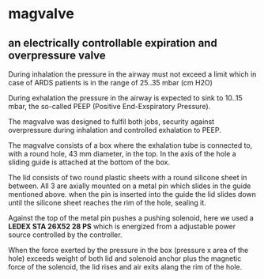 # magvalve
## an electrically controllable expiration and overpressure valve

During inhalation the pressure in the airway must not exceed a 
limit which in case of ARDS patients is in the range of 25..35 mbar (cm H2O)

During exhalation the pressure in the airway is expected to sink to 10..15 
mbar, the so-called PEEP (Positive End-Exspiratory Pressure).

The magvalve was designed to fulfil both jobs, security against overpressure 
during inhalation and controlled exhalation to PEEP.

The magvalve consists of a box where the exhalation tube is connected to, 
with a round hole, 43 mm diameter, in the top. In the axis of the hole a 
sliding guide is attached at the bottom of the box.

The lid consists of two round plastic sheets with a round silicone sheet 
in between. All 3 are axially mounted on a metal pin which slides in the 
guide mentioned above. when the pin is inserted into the guide the lid 
slides down until the silicone sheet reaches the rim of the hole, sealing it.

Against the top of the metal pin pushes a pushing solenoid, here we
used a __LEDEX STA 26X52 28 PS__ which is energized from a adjustable 
power source controlled by the controller.

When the force exerted by the pressure in the box (pressure x area of 
the hole) exceeds weight of both lid and solenoid anchor plus the 
magnetic force of the solenoid, the lid rises and air exits alang the 
rim of the hole.

